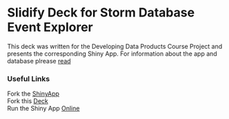 # Slidify Deck for Storm Database Event Explorer  
This deck was written for the Developing Data Products Course Project and presents the corresponding Shiny App. For information about the app and database plrease [read](index.md)

### Useful Links
Fork the [ShinyApp](https://github.com/TerryGrimaldi/Shiny_Project.git)  
Fork this [Deck](https://github.com/TerryGrimaldi/Slidify_Project.git)  
Run the Shiny App [Online](https://terrygrimaldi.shinyapps.io/Shiny_Project/)  

